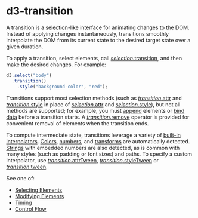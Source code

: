 # d3-transition

A transition is a [selection](./d3-selection.md)-like interface for animating changes to the DOM. Instead of applying changes instantaneously, transitions smoothly interpolate the DOM from its current state to the desired target state over a given duration.

To apply a transition, select elements, call [*selection*.transition](./d3-transition/selecting.md#selection_transition), and then make the desired changes. For example:

```js
d3.select("body")
  .transition()
    .style("background-color", "red");
```

Transitions support most selection methods (such as [*transition*.attr](./d3-transition/modifying.md#transition_attr) and [*transition*.style](./d3-transition/modifying.md#transition_style) in place of [*selection*.attr](./d3-selection/modifying.md#selection_attr) and [*selection*.style](./d3-selection/modifying.md#selection_style)), but not all methods are supported; for example, you must [append](./d3-selection/modifying.md#selection_append) elements or [bind data](./d3-selection/joining.md) before a transition starts. A [*transition*.remove](./d3-transition/modifying.md#transition_remove) operator is provided for convenient removal of elements when the transition ends.

To compute intermediate state, transitions leverage a variety of [built-in interpolators](./d3-interpolate.md). [Colors](./d3-interpolate/color.md#interpolateRgb), [numbers](./d3-interpolate/value.md#interpolateNumber), and [transforms](./d3-interpolate/transform.md) are automatically detected. [Strings](./d3-interpolate/value.md#interpolateString) with embedded numbers are also detected, as is common with many styles (such as padding or font sizes) and paths. To specify a custom interpolator, use [*transition*.attrTween](./d3-transition/modifying.md#transition_attrTween), [*transition*.styleTween](./d3-transition/modifying.md#transition_styleTween) or [*transition*.tween](./d3-transition/modifying.md#transition_tween).

See one of:

* [Selecting Elements](./d3-transition/selecting.md)
* [Modifying Elements](./d3-transition/modifying.md)
* [Timing](./d3-transition/timing.md)
* [Control Flow](./d3-transition/control-flow.md)
